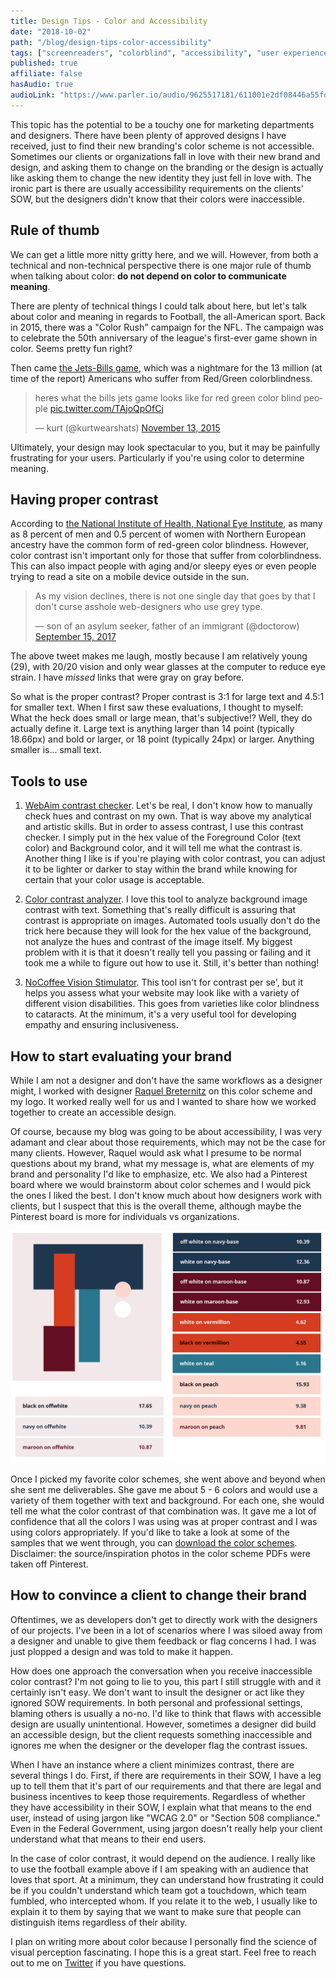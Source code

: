 ```yaml
---
title: Design Tips - Color and Accessibility
date: "2018-10-02"
path: "/blog/design-tips-color-accessibility"
tags: ["screenreaders", "colorblind", "accessibility", "user experience", "testing"]
published: true
affiliate: false
hasAudio: true
audioLink: "https://www.parler.io/audio/9625517181/611001e2df08446a55fd876dec8e1286605845f1.7cfe201d-2419-4fc6-b3e1-d164dcaf92d2.mp3"
---
```

This topic has the potential to be a touchy one for marketing departments and designers. There have been plenty of approved designs I have received, just to find their new branding's color scheme is not accessible. Sometimes our clients or organizations fall in love with their new brand and design, and asking them to change on the branding or the design is actually like asking them to change the new identity they just fell in love with. The ironic part is there are usually accessibility requirements on the clients' SOW, but the designers didn't know that their colors were inaccessible. 

## Rule of thumb

We can get a little more nitty gritty here, and we will. However, from both a technical and non-technical perspective there is one major rule of thumb when talking about color: **do not depend on color to communicate meaning**.

There are plenty of technical things I could talk about here, but let's talk about color and meaning in regards to Football, the all-American sport. Back in 2015, there was a "Color Rush" campaign for the NFL. The campaign was to celebrate the 50th anniversary of the league's first-ever game shown in color. Seems pretty fun right? 

Then came [the Jets-Bills game](https://www.cbssports.com/nfl/news/look-bills-jets-game-is-complete-torture-for-color-blind-people/), which was a nightmare for the 13 million (at time of the report) Americans who suffer from Red/Green colorblindness. 

<blockquote class="twitter-tweet" data-lang="en"><p lang="en" dir="ltr">heres what the bills jets game looks like for red green color blind people <a href="https://t.co/TAjoQpOfCj">pic.twitter.com/TAjoQpOfCj</a></p>&mdash; kurt (@kurtwearshats) <a href="https://twitter.com/kurtwearshats/status/664992830629281792?ref_src=twsrc%5Etfw">November 13, 2015</a></blockquote>

Ultimately, your design may look spectacular to you, but it may be painfully frustrating for your users. Particularly if you're using color to determine meaning.

## Having proper contrast

According to [the National Institute of Health, National Eye Institute](https://nei.nih.gov/health/color_blindness/facts_about), as many as 8 percent of men and 0.5 percent of women with Northern European ancestry have the common form of red-green color blindness. However, color contrast isn't important only for those that suffer from colorblindness. This can also impact people with aging and/or sleepy eyes or even people trying to read a site on a mobile device outside in the sun. 

<blockquote class="twitter-tweet" data-lang="en"><p lang="en" dir="ltr">As my vision declines, there is not one single day that goes by that I don&#39;t curse asshole web-designers who use grey type.</p>&mdash; son of an asylum seeker, father of an immigrant (@doctorow) <a href="https://twitter.com/doctorow/status/908702406338240512?ref_src=twsrc%5Etfw">September 15, 2017</a></blockquote>

The above tweet makes me laugh, mostly because I am relatively young (29), with 20/20 vision and only wear glasses at the computer to reduce eye strain. I have *missed* links that were gray on gray before. 

So what is the proper contrast? Proper contrast is 3:1 for large text and 4.5:1 for smaller text. When I first saw these evaluations, I thought to myself: What the heck does small or large mean, that's subjective!? Well, they do actually define it. Large text is anything larger than 14 point (typically 18.66px) and bold or larger, or 18 point (typically 24px) or larger. Anything smaller is... small text.

## Tools to use 
1. [WebAim contrast checker](https://webaim.org/resources/contrastchecker/). Let's be real, I don't know how to manually check hues and contrast on my own. That is way above my analytical and artistic skills. But in order to assess contrast, I use this contrast checker. I simply put in the hex value of the Foreground Color (text color) and Background color, and it will tell me what the contrast is. Another thing I like is if you're playing with color contrast, you can adjust it to be lighter or darker to stay within the brand while knowing for certain that your color usage is acceptable.

2. [Color contrast analyzer](https://chrome.google.com/webstore/detail/color-contrast-analyzer/dagdlcijhfbmgkjokkjicnnfimlebcll?hl=en). I love this tool to analyze background image contrast with text. Something that's really difficult is assuring that contrast is appropriate on images. Automated tools usually don't do the trick here because they will look for the hex value of the background, not analyze the hues and contrast of the image itself. My biggest problem with it is that it doesn't really tell you passing or failing and it took me a while to figure out how to use it. Still, it's better than nothing!

3. [NoCoffee Vision Stimulator](https://chrome.google.com/webstore/detail/nocoffee/jjeeggmbnhckmgdhmgdckeigabjfbddl?hl=en-US). This tool isn't for contrast per se', but it helps you assess what your website may look like with a variety of different vision disabilities. This goes from varieties like color blindness to cataracts. At the minimum, it's a very useful tool for developing empathy and ensuring inclusiveness.

## How to start evaluating your brand

While I am not a designer and don't have the same workflows as a designer might, I worked with designer [Raquel Breternitz](https://www.linkedin.com/in/raquel-breternitz/) on this color scheme and my logo. It worked really well for us and I wanted to share how we worked together to create an accessible design.

Of course, because my blog was going to be about accessibility, I was very adamant and clear about those requirements, which may not be the case for many clients. However, Raquel would ask what I presume to be normal questions about my brand, what my message is, what are elements of my brand and personality I'd like to emphasize, etc. We also had a Pinterest board where we would brainstorm about color schemes and I would pick the ones I liked the best. I don't know much about how designers work with clients, but I suspect that this is the overall theme, although maybe the Pinterest board is more for individuals vs organizations.

![Lindsey's color schemes with a variety of them as backgrounds and text colors with contrast ratio next to them.](./color_schemes_example.png)

Once I picked my favorite color schemes, she went above and beyond when she sent me deliverables. She gave me about 5 - 6 colors and would use a variety of them together with text and background. For each one, she would tell me what the color contrast of that combination was. It gave me a lot of confidence that all the colors I was using was at proper contrast and I was using colors appropriately. If you'd like to take a look at some of the samples that we went through,  you can [download the color schemes](./ColorSchemes.zip). Disclaimer: the source/inspiration photos in the color scheme PDFs were taken off Pinterest.

## How to convince a client to change their brand

Oftentimes, we as developers don't get to directly work with the designers of our projects. I've been in a lot of scenarios where I was siloed away from a designer and unable to give them feedback or flag concerns I had. I was just plopped a design and was told to make it happen.

How does one approach the conversation when you receive inaccessible color contrast? I'm not going to lie to you, this part I still struggle with and it certainly isn't easy. We don't want to insult the designer or act like they ignored SOW requirements. In both personal and professional settings, blaming others is usually a no-no. I'd like to think that flaws with accessible design are usually unintentional. However, sometimes a designer did build an accessible design, but the client requests something inaccessible and ignores me when the designer or the developer flag the contrast issues.

When I have an instance where a client minimizes contrast, there are several things I do. First, if there are requirements in their SOW, I have a leg up to tell them that it's part of our requirements and that there are legal and business incentives to keep those requirements. Regardless of whether they have accessibility in their SOW, I explain what that means to the end user, instead of using jargon like "WCAG 2.0" or "Section 508 compliance." Even in the Federal Government, using jargon doesn't really help your client understand what that means to their end users.

In the case of color contrast, it would depend on the audience. I really like to use the football example above if I am speaking with an audience that loves that sport. At a minimum, they can understand how frustrating it could be if you couldn't understand which team got a touchdown, which team fumbled, who intercepted whom. If you relate it to the web, I usually like to explain it to them by saying that we want to make sure that people can distinguish items regardless of their ability.

I plan on writing more about color because I personally find the science of visual perception fascinating. I hope this is a great start. Feel free to reach out to me on [Twitter](https://twitter.com/littlekope0903) if you have questions.